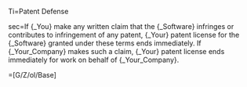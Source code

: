 Ti=Patent Defense

sec=If {_You} make any written claim that the {_Software} infringes or contributes to infringement of any patent, {_Your} patent license for the {_Software} granted under these terms ends immediately. If {_Your_Company} makes such a claim, {_Your} patent license ends immediately for work on behalf of {_Your_Company}.

=[G/Z/ol/Base]
